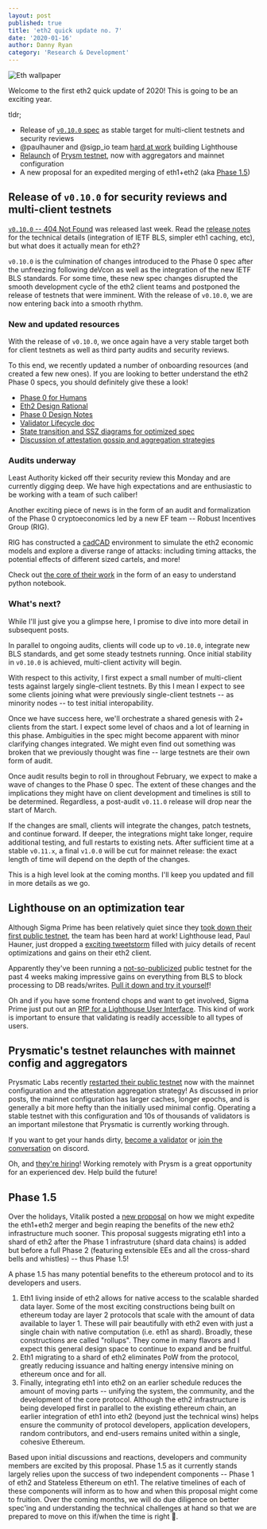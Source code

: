 ```yaml
---
layout: post
published: true
title: 'eth2 quick update no. 7'
date: '2020-01-16'
author: Danny Ryan
category: 'Research & Development'
---
```


![Eth wallpaper](https://blog.ethereum.org/img/2019/10/kumiko_background.jpeg)

Welcome to the first eth2 quick update of 2020! This is going to be an exciting year.

tldr;

* Release of [`v0.10.0` spec](https://github.com/ethereum/eth2.0-specs/releases/tag/v0.10.0) as stable target for multi-client testnets and security reviews
* @paulhauner and @sigp_io team [hard at work](https://twitter.com/paulhauner/status/1217349576278999041) building Lighthouse
* [Relaunch](https://medium.com/prysmatic-labs/eth-2-0-dev-update-42-mainnet-capable-testnet-now-hiring-53d4d08d3901) of [Prysm testnet](https://prylabs.net/), now with aggregators and mainnet configuration
* A new proposal for an expedited merging of eth1+eth2 (aka [Phase 1.5](https://ethresear.ch/t/alternative-proposal-for-early-eth1-eth2-merge/6666))

## Release of `v0.10.0` for security reviews and multi-client testnets

[`v0.10.0` -- 404 Not Found](https://github.com/ethereum/eth2.0-specs/releases/tag/v0.10.0) was released last week. Read the [release notes](https://github.com/ethereum/eth2.0-specs/releases/tag/v0.10.0) for the technical details (integration of IETF BLS, simpler eth1 caching, etc), but what does it actually mean for eth2?

`v0.10.0` is the culmination of changes introduced to the Phase 0 spec after the unfreezing following deVcon as well as the integration of the new IETF BLS standards. For some time, these new spec changes disrupted the smooth development cycle of the eth2 client teams and postponed the release of testnets that were imminent. With the release of `v0.10.0`, we are now entering back into a smooth rhythm. 

### New and updated resources

With the release of `v0.10.0`, we once again have a very stable target both for client testnets as well as third party audits and security reviews.

To this end, we recently updated a number of onboarding resources (and created a few new ones). If you are looking to better understand the eth2 Phase 0 specs, you should definitely give these a look!

* [Phase 0 for Humans](https://notes.ethereum.org/@djrtwo/Bkn3zpwxB)
* [Eth2 Design Rational](https://notes.ethereum.org/@vbuterin/rkhCgQteN)
* [Phase 0 Design Notes](https://notes.ethereum.org/EbCbXn_BTuuUYqOaLE3iGA?view)
* [Validator Lifecycle doc](https://notes.ethereum.org/@hww/lifecycle)
* [State transition and SSZ diagrams for optimized spec](https://github.com/protolambda/eth2-docs#timeline-concept)
* [Discussion of attestation gossip and aggregation strategies](https://notes.ethereum.org/@hww/aggregation)

### Audits underway

Least Authority kicked off their security review this Monday and are currently digging deep. We have high expectations and are enthusiastic to be working with a team of such caliber!

Another exciting piece of news is in the form of an audit and formalization of the Phase 0 cryptoeconomics led by a new EF team -- Robust Incentives Group (RIG).

RIG has constructed a [cadCAD](https://github.com/BlockScience/cadCAD) environment to simulate the eth2 economic models and explore a diverse range of attacks: including timing attacks, the potential effects of different sized cartels, and more!

Check out [the core of their work](https://github.com/ethereum/rig/blob/master/eth2economics/code/beaconrunner/beacon_runner.ipynb) in the form of an easy to understand python notebook.

### What's next?

While I'll just give you a glimpse here, I promise to dive into more detail in subsequent posts.

In parallel to ongoing audits, clients will code up to `v0.10.0`, integrate new BLS standards, and get some steady testnets running. Once initial stability in `v0.10.0` is achieved, multi-client activity will begin. 

With respect to this activity, I first expect a small number of multi-client tests against largely single-client testnets. By this I mean I expect to see some clients joining what were previously single-client testnets -- as minority nodes -- to test initial interopability.

Once we have success here, we'll orchestrate a shared genesis with 2+ clients from the start. I expect some level of chaos and a lot of learning in this phase. Ambiguities in the spec might become apparent with minor clarifying changes integrated. We might even find out something was broken that we previously thought was fine -- large testnets are their own form of audit.

Once audit results begin to roll in throughout February, we expect to make a wave of changes to the Phase 0 spec. The extent of these changes and the implications they might have on client development and timelines is still to be determined. Regardless, a post-audit `v0.11.0` release will drop near the start of March.

If the changes are small, clients will integrate the changes, patch testnets, and continue forward. If deeper, the integrations might take longer, require additional testing, and full restarts to existing nets. After sufficient time at a stable `v0.11.x`, a final `v1.0.0` will be cut for mainnet release: the exact length of time will depend on the depth of the changes.

This is a high level look at the coming months. I'll keep you updated and fill in more details as we go.

## Lighthouse on an optimization tear

Although Sigma Prime has been relatively quiet since they [took down their first public testnet](https://lighthouse.sigmaprime.io/update-20.html), the team has been hard at work! Lighthouse lead, Paul Hauner, just dropped a [exciting tweetstorm](https://twitter.com/paulhauner/status/1217349576278999041) filled with juicy details of recent optimizations and gains on their eth2 client.

Apparently they've been running a [not-so-publicized](https://twitter.com/paulhauner/status/1217349579579916288) public testnet for the past 4 weeks making impressive gains on everything from BLS to block processing to DB reads/writes. [Pull it down and try it yourself](https://lighthouse-book.sigmaprime.io/become-a-validator.html)!

Oh and if you have some frontend chops and want to get involved, Sigma Prime just put out an [RfP for a Lighthouse User Interface](https://lighthouse.sigmaprime.io/ui-rfp.html). This kind of work is important to ensure that validating is readily accessible to all types of users.

## Prysmatic's testnet relaunches with mainnet config and aggregators

Prysmatic Labs recently [restarted their public testnet](https://medium.com/prysmatic-labs/eth-2-0-dev-update-42-mainnet-capable-testnet-now-hiring-53d4d08d3901) now with the mainnet configuration and the attestation aggregation strategy! As discussed in prior posts, the mainnet configuration has larger caches, longer epochs, and is generally a bit more hefty than the initially used minimal config. Operating a stable testnet with this configuration and 10s of thousands of validators is an important milestone that Prysmatic is currently working through.

If you want to get your hands dirty, [become a validator](https://prylabs.net/) or [join the conversation](https://discord.gg/upbrAU7) on discord.

Oh, and [they're hiring](https://twitter.com/raulitojordan/status/1215689700150775808)! Working remotely with Prysm is a great opportunity for an experienced dev. Help build the future!

## Phase 1.5

Over the holidays, Vitalik posted a [new proposal](https://ethresear.ch/t/alternative-proposal-for-early-eth1-eth2-merge/6666) on how we might expedite the eth1+eth2 merger and begin reaping the benefits of the new eth2 infrastructure much sooner. This proposal suggests migrating eth1 into a shard of eth2 after the Phase 1 infrastruture (shard data chains) is added but before a full Phase 2 (featuring extensible EEs and all the cross-shard bells and whistles) -- thus Phase 1.5!

A phase 1.5 has many potential benefits to the ethereum protocol and to its developers and users.

1. Eth1 living inside of eth2 allows for native access to the scalable sharded data layer. Some of the most exciting constructions being built on ethereum today are layer 2 protocols that scale with the amount of data available to layer 1. These will pair beautifully with eth2 even with just a single chain with native computation (i.e. eth1 as shard). Broadly, these constructions are called "rollups". They come in many flavors and I expect this general design space to continue to expand and be fruitful.
2. Eth1 migrating to a shard of eth2 eliminates PoW from the protocol, greatly reducing issuance and halting energy intensive mining on ethereum once and for all.
3. Finally, integrating eth1 into eth2 on an earlier schedule reduces the amount of moving parts -- unifying the system, the community, and the development of the core protocol. Although the eth2 infrastructure is being developed first in parallel to the existing ethereum chain, an earlier integration of eth1 into eth2 (beyond just the technical wins) helps ensure the community of protocol developers, application developers, random contributors, and end-users remains united within a single, cohesive Ethereum.

Based upon initial discussions and reactions, developers and community members are excited by this proposal. Phase 1.5 as it currently stands largely relies upon the success of two independent components -- Phase 1 of eth2 and Stateless Ethereum on eth1. The relative timelines of each of these components will inform as to how and when this proposal might come to fruition. Over the coming months, we will do due diligence on better spec'ing and understanding the technical challenges at hand so that we are prepared to move on this if/when the time is right 🚀.
